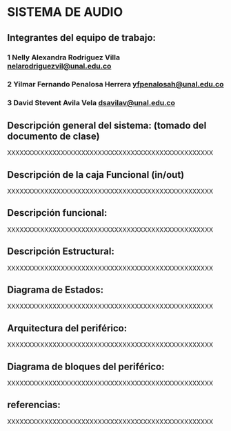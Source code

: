 # SISTEMA DE AUDIO

## Integrantes del equipo de trabajo:

### 1 Nelly Alexandra Rodriguez Villa nelarodriguezvil@unal.edu.co

### 2 Yilmar Fernando Penalosa Herrera  yfpenalosah@unal.edu.co

### 3 David Stevent Avila Vela dsavilav@unal.edu.co


## Descripción general del sistema: (tomado del documento de clase)

XXXXXXXXXXXXXXXXXXXXXXXXXXXXXXXXXXXXXXXXXXXXXXXXXX

## Descripción de la caja Funcional  (in/out)

XXXXXXXXXXXXXXXXXXXXXXXXXXXXXXXXXXXXXXXXXXXXXXXXXX

## Descripción funcional:

XXXXXXXXXXXXXXXXXXXXXXXXXXXXXXXXXXXXXXXXXXXXXXXXXX

## Descripción Estructural:

XXXXXXXXXXXXXXXXXXXXXXXXXXXXXXXXXXXXXXXXXXXXXXXXXX

## Diagrama de Estados:

XXXXXXXXXXXXXXXXXXXXXXXXXXXXXXXXXXXXXXXXXXXXXXXXXX

## Arquitectura del periférico:

XXXXXXXXXXXXXXXXXXXXXXXXXXXXXXXXXXXXXXXXXXXXXXXXXX

## Diagrama de bloques del periférico:

XXXXXXXXXXXXXXXXXXXXXXXXXXXXXXXXXXXXXXXXXXXXXXXXXX

## referencias:

XXXXXXXXXXXXXXXXXXXXXXXXXXXXXXXXXXXXXXXXXXXXXXXXXX

